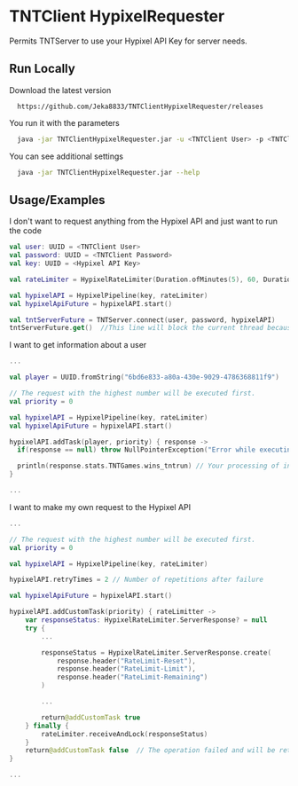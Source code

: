 
# TNTClient HypixelRequester

Permits TNTServer to use your Hypixel API Key for server needs.


## Run Locally

Download the latest version

```url
  https://github.com/Jeka8833/TNTClientHypixelRequester/releases
```

You run it with the parameters

```bash
  java -jar TNTClientHypixelRequester.jar -u <TNTClient User> -p <TNTClient Password> -k <Hypixel API Key>
```

You can see additional settings

```bash
  java -jar TNTClientHypixelRequester.jar --help
```
## Usage/Examples

I don't want to request anything from the Hypixel API and just want to run the code

```kotlin
val user: UUID = <TNTClient User>
val password: UUID = <TNTClient Password>
val key: UUID = <Hypixel API Key>

val rateLimiter = HypixelRateLimiter(Duration.ofMinutes(5), 60, Duration.ofSeconds(30))

val hypixelAPI = HypixelPipeline(key, rateLimiter)
val hypixelApiFuture = hypixelAPI.start()

val tntServerFuture = TNTServer.connect(user, password, hypixelAPI)
tntServerFuture.get()  //This line will block the current thread because the API is asynchronous
```

I want to get information about a user

```kotlin
...

val player = UUID.fromString("6bd6e833-a80a-430e-9029-4786368811f9")

// The request with the highest number will be executed first.
val priority = 0

val hypixelAPI = HypixelPipeline(key, rateLimiter)
val hypixelApiFuture = hypixelAPI.start()

hypixelAPI.addTask(player, priority) { response ->
  if(response == null) throw NullPointerException("Error while executing a request")

  println(response.stats.TNTGames.wins_tntrun) // Your processing of information
}

...
```

I want to make my own request to the Hypixel API

```kotlin
...

// The request with the highest number will be executed first.
val priority = 0

val hypixelAPI = HypixelPipeline(key, rateLimiter)

hypixelAPI.retryTimes = 2 // Number of repetitions after failure

val hypixelApiFuture = hypixelAPI.start()

hypixelAPI.addCustomTask(priority) { rateLimitter ->
    var responseStatus: HypixelRateLimiter.ServerResponse? = null
    try {
        ...

        responseStatus = HypixelRateLimiter.ServerResponse.create(
            response.header("RateLimit-Reset"),
            response.header("RateLimit-Limit"),
            response.header("RateLimit-Remaining")
        )

        ...

        return@addCustomTask true
    } finally {
        rateLimiter.receiveAndLock(responseStatus)
    }
    return@addCustomTask false  // The operation failed and will be retried.
}

...
```


